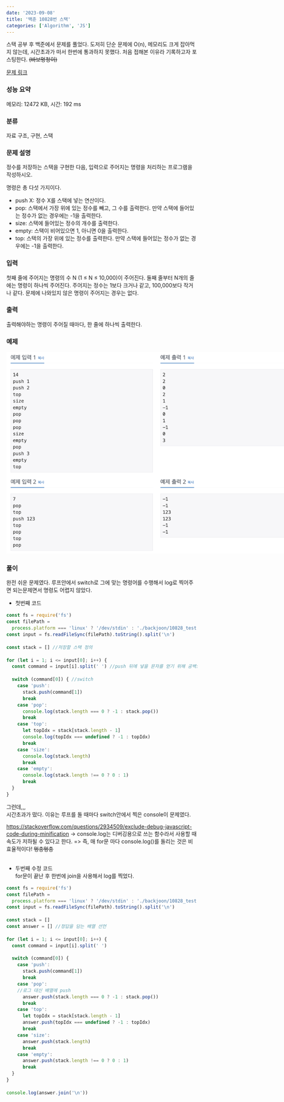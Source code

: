 ```yaml
---
date: '2023-09-08'
title: '백준 10828번 스택'
categories: ['Algorithm', 'JS']
---
```


스택 공부 후 백준에서 문제를 풀었다. 도저히 단순 문제에 O(n), 메모리도 크게 잡아먹지 않는데, 시간초과가 떠서 한번에 통과하지 못했다. 처음 접해본 이유라 기록하고자 포스팅한다. ~~(바보멍청이)~~

[문제 링크](https://www.acmicpc.net/problem/10828)

### 성능 요약

메모리: 12472 KB, 시간: 192 ms

### 분류

자료 구조, 구현, 스택

### 문제 설명

<p>정수를 저장하는 스택을 구현한 다음, 입력으로 주어지는 명령을 처리하는 프로그램을 작성하시오.</p>

<p>명령은 총 다섯 가지이다.</p>

<ul>
	<li>push X: 정수 X를 스택에 넣는 연산이다.</li>
	<li>pop: 스택에서 가장 위에 있는 정수를 빼고, 그 수를 출력한다. 만약 스택에 들어있는 정수가 없는 경우에는 -1을 출력한다.</li>
	<li>size: 스택에 들어있는 정수의 개수를 출력한다.</li>
	<li>empty: 스택이 비어있으면 1, 아니면 0을 출력한다.</li>
	<li>top: 스택의 가장 위에 있는 정수를 출력한다. 만약 스택에 들어있는 정수가 없는 경우에는 -1을 출력한다.</li>
</ul>

### 입력

 <p>첫째 줄에 주어지는 명령의 수 N (1 ≤ N ≤ 10,000)이 주어진다. 둘째 줄부터 N개의 줄에는 명령이 하나씩 주어진다. 주어지는 정수는 1보다 크거나 같고, 100,000보다 작거나 같다. 문제에 나와있지 않은 명령이 주어지는 경우는 없다.</p>

### 출력

 <p>출력해야하는 명령이 주어질 때마다, 한 줄에 하나씩 출력한다.</p>

### 예제

<div style="width: 800px; margin: auto;">
<img src="./Images/10828_example.png" alt="reverse_img"/>
</div>

### 풀이

완전 쉬운 문제였다. 루프안에서 switch로 그에 맞는 명령어를 수행해서 log로 찍어주면 되는문제면서 명령도 어렵지 않았다.

- 첫번째 코드

```javaScript
const fs = require('fs')
const filePath =
  process.platform === 'linux' ? '/dev/stdin' : './backjoon/10828_test.txt'
const input = fs.readFileSync(filePath).toString().split('\n')

const stack = [] //저장할 스택 정의

for (let i = 1; i <= input[0]; i++) {
  const command = input[i].split(' ') //push 뒤에 넣을 문자를 얻기 위해 공백으로 split

  switch (command[0]) { //switch
    case 'push':
      stack.push(command[1])
      break
    case 'pop':
      console.log(stack.length === 0 ? -1 : stack.pop())
      break
    case 'top':
      let topIdx = stack[stack.length - 1]
      console.log(topIdx === undefined ? -1 : topIdx)
      break
    case 'size':
      console.log(stack.length)
      break
    case 'empty':
      console.log(stack.length !== 0 ? 0 : 1)
      break
  }
}
```

그런데,,, <br/>
시간초과가 떴다. 이유는 루프를 돌 때마다 switch안에서 찍은 console이 문제였다.

https://stackoverflow.com/questions/2934509/exclude-debug-javascript-code-during-minification
&rarr; console.log는 디버깅용으로 쓰는 함수라서 사용할 때 속도가 저하될 수 있다고 한다. => 즉, 매 for문 마다 console.log()를 돌리는 것은 비효율적이다! ~~멍충멍충~~
<br/><br/>

- 두번째 수정 코드 <br/>
  for문이 끝난 후 한번에 join을 사용해서 log를 찍었다.

```javaScript
const fs = require('fs')
const filePath =
  process.platform === 'linux' ? '/dev/stdin' : './backjoon/10828_test.txt'
const input = fs.readFileSync(filePath).toString().split('\n')

const stack = []
const answer = [] //정답을 담는 배열 선언

for (let i = 1; i <= input[0]; i++) {
  const command = input[i].split(' ')

  switch (command[0]) {
    case 'push':
      stack.push(command[1])
      break
    case 'pop':
    //로그 대신 배열에 push
      answer.push(stack.length === 0 ? -1 : stack.pop())
      break
    case 'top':
      let topIdx = stack[stack.length - 1]
      answer.push(topIdx === undefined ? -1 : topIdx)
      break
    case 'size':
      answer.push(stack.length)
      break
    case 'empty':
      answer.push(stack.length !== 0 ? 0 : 1)
      break
  }
}

console.log(answer.join('\n'))
```
